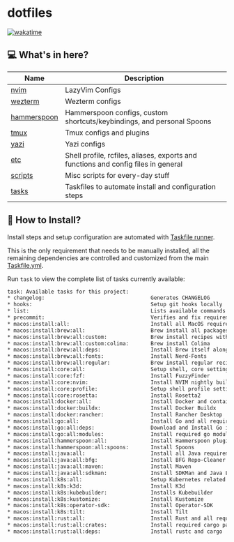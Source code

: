<!-- markdownlint-disable MD041 -->

# dotfiles

[![wakatime](https://wakatime.com/badge/github/silveiralexf/.dotfiles.svg)](https://wakatime.com/badge/github/silveiralexf/.dotfiles)

## 💻 What's in here?

| Name                                   | Description                                                                        |
| -------------------------------------- | ---------------------------------------------------------------------------------- |
| [nvim](./nvim/README.md)               | LazyVim Configs                                                                    |
| [wezterm](./wezterm/README.md)         | Wezterm configs                                                                    |
| [hammerspoon](./hammerspoon/README.md) | Hammerspoon configs, custom shortcuts/keybindings, and personal Spoons             |
| [tmux](./tmux/README.md)               | Tmux configs and plugins                                                           |
| [yazi](./yazi/README.md)               | Yazi configs                                                                       |
| [etc](./etc/config)                    | Shell profile, rcfiles, aliases, exports and functions and config files in general |
| [scripts](./scritps/)                  | Misc scripts for every-day stuff                                                   |
| [tasks](./tasks/)                      | Taskfiles to automate install and configuration steps                              |

## 🔨 How to Install?

Install steps and setup configuration are automated with [Taskfile runner](https://github.com/go-task/task/).

This is the only requirement that needs to be manually installed, all the
remaining dependencies are controlled and customized from the main [Taskfile.yml](./Taskfile.yml).

Run `task` to view the complete list of tasks currently available:

```bash
task: Available tasks for this project:
* changelog:                                  Generates CHANGELOG
* hooks:                                      Setup git hooks locally
* list:                                       Lists available commands
* precommit:                                  Verifies and fix requirements for new commits
* macos:install:all:                          Install all MacOS required tools
* macos:install:brew:all:                     Brew install all packages
* macos:install:brew:all:custom:              Brew install recipes with custom steps
* macos:install:brew:all:custom:colima:       Brew install Colima
* macos:install:brew:all:deps:                Install Brew itself along with some important libs and repos
* macos:install:brew:all:fonts:               Install Nerd-Fonts
* macos:install:brew:all:regular:             Brew install regular recipes
* macos:install:core:all:                     Setup shell, core settings and tools
* macos:install:core:fzf:                     Install FuzzyFinder
* macos:install:core:nvim:                    Install NVIM nightly build
* macos:install:core:profile:                 Setup shell profile settings
* macos:install:core:rosetta:                 Install Rosetta2
* macos:install:docker:all:                   Install Docker and container related tooling
* macos:install:docker:buildx:                Install Docker Buildx
* macos:install:docker:rancher:               Install Rancher Desktop
* macos:install:go:all:                       Install Go and all required modules/utils
* macos:install:go:all:deps:                  Download and Install Go installer
* macos:install:go:all:modules:               Install required go modules
* macos:install:hammerspoon:all:              Install Hammerspoon plugins
* macos:install:hammerspoon:all:spoons:       Install Spoons
* macos:install:java:all:                     Install all Java requirements and tools
* macos:install:java:all:bfg:                 Install BFG Repo-Cleaner
* macos:install:java:all:maven:               Install Maven
* macos:install:java:all:sdkman:              Install SDKMan and Java Latest LTS
* macos:install:k8s:all:                      Setup Kubernetes related tooling
* macos:install:k8s:k3d:                      Install K3d
* macos:install:k8s:kubebuilder:              Installs Kubebuilder
* macos:install:k8s:kustomize:                Install Kustomize
* macos:install:k8s:operator-sdk:             Install Operator-SDK
* macos:install:k8s:tilt:                     Install Tilt
* macos:install:rust:all:                     Install Rust and all required crates
* macos:install:rust:all:crates:              Install required cargo packages
* macos:install:rust:all:deps:                Install rustc and cargo
```
